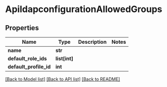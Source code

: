 # ApildapconfigurationAllowedGroups

## Properties
Name | Type | Description | Notes
------------ | ------------- | ------------- | -------------
**name** | **str** |  | 
**default_role_ids** | **list[int]** |  | 
**default_profile_id** | **int** |  | 

[[Back to Model list]](../README.md#documentation-for-models) [[Back to API list]](../README.md#documentation-for-api-endpoints) [[Back to README]](../README.md)


